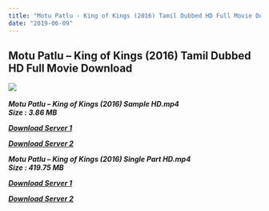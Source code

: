 ```yaml
---
title: "Motu Patlu - King of Kings (2016) Tamil Dubbed HD Full Movie Download"
date: "2019-06-09"
---
```


## Motu Patlu – King of Kings (2016) Tamil Dubbed HD Full Movie Download

![](https://images.moviebuff.com/97c93fe9-69a3-4e9e-92a1-464bafdb518b?w=1000) 

_**Motu Patlu – King of Kings (2016) Sample HD.mp4  
Size : 3.86 MB**_

[_**Download Server 1**_](http://du1.wetransfer.vip/files/Tamil{c159298fb141cbadc7232f68964181f47c3dba5abf1fc31c2462b14f0846cd70}20Dubbed{c159298fb141cbadc7232f68964181f47c3dba5abf1fc31c2462b14f0846cd70}20Movies/Tamil{c159298fb141cbadc7232f68964181f47c3dba5abf1fc31c2462b14f0846cd70}20Recent{c159298fb141cbadc7232f68964181f47c3dba5abf1fc31c2462b14f0846cd70}20Dubbed{c159298fb141cbadc7232f68964181f47c3dba5abf1fc31c2462b14f0846cd70}20Movies/Motu{c159298fb141cbadc7232f68964181f47c3dba5abf1fc31c2462b14f0846cd70}20Patlu{c159298fb141cbadc7232f68964181f47c3dba5abf1fc31c2462b14f0846cd70}20-{c159298fb141cbadc7232f68964181f47c3dba5abf1fc31c2462b14f0846cd70}20King{c159298fb141cbadc7232f68964181f47c3dba5abf1fc31c2462b14f0846cd70}20of{c159298fb141cbadc7232f68964181f47c3dba5abf1fc31c2462b14f0846cd70}20Kings{c159298fb141cbadc7232f68964181f47c3dba5abf1fc31c2462b14f0846cd70}20(2016)/Motu{c159298fb141cbadc7232f68964181f47c3dba5abf1fc31c2462b14f0846cd70}20Patlu{c159298fb141cbadc7232f68964181f47c3dba5abf1fc31c2462b14f0846cd70}20-{c159298fb141cbadc7232f68964181f47c3dba5abf1fc31c2462b14f0846cd70}20King{c159298fb141cbadc7232f68964181f47c3dba5abf1fc31c2462b14f0846cd70}20of{c159298fb141cbadc7232f68964181f47c3dba5abf1fc31c2462b14f0846cd70}20Kings{c159298fb141cbadc7232f68964181f47c3dba5abf1fc31c2462b14f0846cd70}20(2016){c159298fb141cbadc7232f68964181f47c3dba5abf1fc31c2462b14f0846cd70}20HQ{c159298fb141cbadc7232f68964181f47c3dba5abf1fc31c2462b14f0846cd70}20DVDRip/Motu{c159298fb141cbadc7232f68964181f47c3dba5abf1fc31c2462b14f0846cd70}20Patlu{c159298fb141cbadc7232f68964181f47c3dba5abf1fc31c2462b14f0846cd70}20-{c159298fb141cbadc7232f68964181f47c3dba5abf1fc31c2462b14f0846cd70}20King{c159298fb141cbadc7232f68964181f47c3dba5abf1fc31c2462b14f0846cd70}20of{c159298fb141cbadc7232f68964181f47c3dba5abf1fc31c2462b14f0846cd70}20Kings{c159298fb141cbadc7232f68964181f47c3dba5abf1fc31c2462b14f0846cd70}20(2016){c159298fb141cbadc7232f68964181f47c3dba5abf1fc31c2462b14f0846cd70}20HQ{c159298fb141cbadc7232f68964181f47c3dba5abf1fc31c2462b14f0846cd70}20DVDRip{c159298fb141cbadc7232f68964181f47c3dba5abf1fc31c2462b14f0846cd70}20Sample{c159298fb141cbadc7232f68964181f47c3dba5abf1fc31c2462b14f0846cd70}20HD.mp4)

[_**Download Server 2**_](http://du1.wetransfer.vip/files/Tamil{c159298fb141cbadc7232f68964181f47c3dba5abf1fc31c2462b14f0846cd70}20Dubbed{c159298fb141cbadc7232f68964181f47c3dba5abf1fc31c2462b14f0846cd70}20Movies/Tamil{c159298fb141cbadc7232f68964181f47c3dba5abf1fc31c2462b14f0846cd70}20Recent{c159298fb141cbadc7232f68964181f47c3dba5abf1fc31c2462b14f0846cd70}20Dubbed{c159298fb141cbadc7232f68964181f47c3dba5abf1fc31c2462b14f0846cd70}20Movies/Motu{c159298fb141cbadc7232f68964181f47c3dba5abf1fc31c2462b14f0846cd70}20Patlu{c159298fb141cbadc7232f68964181f47c3dba5abf1fc31c2462b14f0846cd70}20-{c159298fb141cbadc7232f68964181f47c3dba5abf1fc31c2462b14f0846cd70}20King{c159298fb141cbadc7232f68964181f47c3dba5abf1fc31c2462b14f0846cd70}20of{c159298fb141cbadc7232f68964181f47c3dba5abf1fc31c2462b14f0846cd70}20Kings{c159298fb141cbadc7232f68964181f47c3dba5abf1fc31c2462b14f0846cd70}20(2016)/Motu{c159298fb141cbadc7232f68964181f47c3dba5abf1fc31c2462b14f0846cd70}20Patlu{c159298fb141cbadc7232f68964181f47c3dba5abf1fc31c2462b14f0846cd70}20-{c159298fb141cbadc7232f68964181f47c3dba5abf1fc31c2462b14f0846cd70}20King{c159298fb141cbadc7232f68964181f47c3dba5abf1fc31c2462b14f0846cd70}20of{c159298fb141cbadc7232f68964181f47c3dba5abf1fc31c2462b14f0846cd70}20Kings{c159298fb141cbadc7232f68964181f47c3dba5abf1fc31c2462b14f0846cd70}20(2016){c159298fb141cbadc7232f68964181f47c3dba5abf1fc31c2462b14f0846cd70}20HQ{c159298fb141cbadc7232f68964181f47c3dba5abf1fc31c2462b14f0846cd70}20DVDRip/Motu{c159298fb141cbadc7232f68964181f47c3dba5abf1fc31c2462b14f0846cd70}20Patlu{c159298fb141cbadc7232f68964181f47c3dba5abf1fc31c2462b14f0846cd70}20-{c159298fb141cbadc7232f68964181f47c3dba5abf1fc31c2462b14f0846cd70}20King{c159298fb141cbadc7232f68964181f47c3dba5abf1fc31c2462b14f0846cd70}20of{c159298fb141cbadc7232f68964181f47c3dba5abf1fc31c2462b14f0846cd70}20Kings{c159298fb141cbadc7232f68964181f47c3dba5abf1fc31c2462b14f0846cd70}20(2016){c159298fb141cbadc7232f68964181f47c3dba5abf1fc31c2462b14f0846cd70}20HQ{c159298fb141cbadc7232f68964181f47c3dba5abf1fc31c2462b14f0846cd70}20DVDRip{c159298fb141cbadc7232f68964181f47c3dba5abf1fc31c2462b14f0846cd70}20Sample{c159298fb141cbadc7232f68964181f47c3dba5abf1fc31c2462b14f0846cd70}20HD.mp4)

_**Motu Patlu – King of Kings (2016) Single Part HD.mp4  
Size : 419.75 MB**_

[_**Download Server 1**_](http://du1.wetransfer.vip/files/Tamil{c159298fb141cbadc7232f68964181f47c3dba5abf1fc31c2462b14f0846cd70}20Dubbed{c159298fb141cbadc7232f68964181f47c3dba5abf1fc31c2462b14f0846cd70}20Movies/Tamil{c159298fb141cbadc7232f68964181f47c3dba5abf1fc31c2462b14f0846cd70}20Recent{c159298fb141cbadc7232f68964181f47c3dba5abf1fc31c2462b14f0846cd70}20Dubbed{c159298fb141cbadc7232f68964181f47c3dba5abf1fc31c2462b14f0846cd70}20Movies/Motu{c159298fb141cbadc7232f68964181f47c3dba5abf1fc31c2462b14f0846cd70}20Patlu{c159298fb141cbadc7232f68964181f47c3dba5abf1fc31c2462b14f0846cd70}20-{c159298fb141cbadc7232f68964181f47c3dba5abf1fc31c2462b14f0846cd70}20King{c159298fb141cbadc7232f68964181f47c3dba5abf1fc31c2462b14f0846cd70}20of{c159298fb141cbadc7232f68964181f47c3dba5abf1fc31c2462b14f0846cd70}20Kings{c159298fb141cbadc7232f68964181f47c3dba5abf1fc31c2462b14f0846cd70}20(2016)/Motu{c159298fb141cbadc7232f68964181f47c3dba5abf1fc31c2462b14f0846cd70}20Patlu{c159298fb141cbadc7232f68964181f47c3dba5abf1fc31c2462b14f0846cd70}20-{c159298fb141cbadc7232f68964181f47c3dba5abf1fc31c2462b14f0846cd70}20King{c159298fb141cbadc7232f68964181f47c3dba5abf1fc31c2462b14f0846cd70}20of{c159298fb141cbadc7232f68964181f47c3dba5abf1fc31c2462b14f0846cd70}20Kings{c159298fb141cbadc7232f68964181f47c3dba5abf1fc31c2462b14f0846cd70}20(2016){c159298fb141cbadc7232f68964181f47c3dba5abf1fc31c2462b14f0846cd70}20HQ{c159298fb141cbadc7232f68964181f47c3dba5abf1fc31c2462b14f0846cd70}20DVDRip/Motu{c159298fb141cbadc7232f68964181f47c3dba5abf1fc31c2462b14f0846cd70}20Patlu{c159298fb141cbadc7232f68964181f47c3dba5abf1fc31c2462b14f0846cd70}20-{c159298fb141cbadc7232f68964181f47c3dba5abf1fc31c2462b14f0846cd70}20King{c159298fb141cbadc7232f68964181f47c3dba5abf1fc31c2462b14f0846cd70}20of{c159298fb141cbadc7232f68964181f47c3dba5abf1fc31c2462b14f0846cd70}20Kings{c159298fb141cbadc7232f68964181f47c3dba5abf1fc31c2462b14f0846cd70}20(2016){c159298fb141cbadc7232f68964181f47c3dba5abf1fc31c2462b14f0846cd70}20HQ{c159298fb141cbadc7232f68964181f47c3dba5abf1fc31c2462b14f0846cd70}20DVDRip{c159298fb141cbadc7232f68964181f47c3dba5abf1fc31c2462b14f0846cd70}20Single{c159298fb141cbadc7232f68964181f47c3dba5abf1fc31c2462b14f0846cd70}20Part{c159298fb141cbadc7232f68964181f47c3dba5abf1fc31c2462b14f0846cd70}20HD.mp4)

[_**Download Server 2**_](http://du1.wetransfer.vip/files/Tamil{c159298fb141cbadc7232f68964181f47c3dba5abf1fc31c2462b14f0846cd70}20Dubbed{c159298fb141cbadc7232f68964181f47c3dba5abf1fc31c2462b14f0846cd70}20Movies/Tamil{c159298fb141cbadc7232f68964181f47c3dba5abf1fc31c2462b14f0846cd70}20Recent{c159298fb141cbadc7232f68964181f47c3dba5abf1fc31c2462b14f0846cd70}20Dubbed{c159298fb141cbadc7232f68964181f47c3dba5abf1fc31c2462b14f0846cd70}20Movies/Motu{c159298fb141cbadc7232f68964181f47c3dba5abf1fc31c2462b14f0846cd70}20Patlu{c159298fb141cbadc7232f68964181f47c3dba5abf1fc31c2462b14f0846cd70}20-{c159298fb141cbadc7232f68964181f47c3dba5abf1fc31c2462b14f0846cd70}20King{c159298fb141cbadc7232f68964181f47c3dba5abf1fc31c2462b14f0846cd70}20of{c159298fb141cbadc7232f68964181f47c3dba5abf1fc31c2462b14f0846cd70}20Kings{c159298fb141cbadc7232f68964181f47c3dba5abf1fc31c2462b14f0846cd70}20(2016)/Motu{c159298fb141cbadc7232f68964181f47c3dba5abf1fc31c2462b14f0846cd70}20Patlu{c159298fb141cbadc7232f68964181f47c3dba5abf1fc31c2462b14f0846cd70}20-{c159298fb141cbadc7232f68964181f47c3dba5abf1fc31c2462b14f0846cd70}20King{c159298fb141cbadc7232f68964181f47c3dba5abf1fc31c2462b14f0846cd70}20of{c159298fb141cbadc7232f68964181f47c3dba5abf1fc31c2462b14f0846cd70}20Kings{c159298fb141cbadc7232f68964181f47c3dba5abf1fc31c2462b14f0846cd70}20(2016){c159298fb141cbadc7232f68964181f47c3dba5abf1fc31c2462b14f0846cd70}20HQ{c159298fb141cbadc7232f68964181f47c3dba5abf1fc31c2462b14f0846cd70}20DVDRip/Motu{c159298fb141cbadc7232f68964181f47c3dba5abf1fc31c2462b14f0846cd70}20Patlu{c159298fb141cbadc7232f68964181f47c3dba5abf1fc31c2462b14f0846cd70}20-{c159298fb141cbadc7232f68964181f47c3dba5abf1fc31c2462b14f0846cd70}20King{c159298fb141cbadc7232f68964181f47c3dba5abf1fc31c2462b14f0846cd70}20of{c159298fb141cbadc7232f68964181f47c3dba5abf1fc31c2462b14f0846cd70}20Kings{c159298fb141cbadc7232f68964181f47c3dba5abf1fc31c2462b14f0846cd70}20(2016){c159298fb141cbadc7232f68964181f47c3dba5abf1fc31c2462b14f0846cd70}20HQ{c159298fb141cbadc7232f68964181f47c3dba5abf1fc31c2462b14f0846cd70}20DVDRip{c159298fb141cbadc7232f68964181f47c3dba5abf1fc31c2462b14f0846cd70}20Single{c159298fb141cbadc7232f68964181f47c3dba5abf1fc31c2462b14f0846cd70}20Part{c159298fb141cbadc7232f68964181f47c3dba5abf1fc31c2462b14f0846cd70}20HD.mp4)
